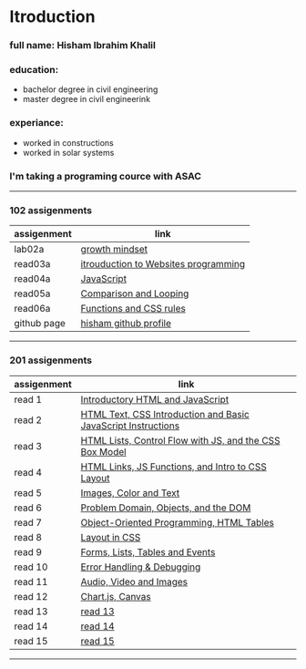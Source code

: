 # Itroduction
### full name: Hisham Ibrahim Khalil
### education:
 - bachelor degree in civil engineering
 - master degree in civil engineerink
### experiance:
 - worked in constructions
 - worked in solar systems
### I'm taking a programing cource with ASAC
_________________________________________________________________________

### 102 assigenments

| assigenment | link |
| ----------- | ---- |
| lab02a | [growth mindset](lab02a.md) |
| read03a | [itrouduction to Websites programming ](read03a.md) |
| read04a | [JavaScript](read04.md) |
| read05a | [Comparison and Looping](read05.md) |
| read06a | [Functions and CSS rules](read05.md) |
| github page | [hisham github profile](https://github.com/HishamKhalil1990) |

_____________________________________________________________________________

### 201 assigenments

| assigenment | link |
| ----------- | ---- |
| read 1 | [Introductory HTML and JavaScript](201/read1.md) |
| read 2 | [HTML Text, CSS Introduction and Basic JavaScript Instructions](201/read2.md) |
| read 3 | [HTML Lists, Control Flow with JS, and the CSS Box Model](201/read3.md) |
| read 4 | [HTML Links, JS Functions, and Intro to CSS Layout](201/read4.md) |
| read 5 | [Images, Color and Text](201/read5.md) |
| read 6 | [Problem Domain, Objects, and the DOM](201/read6.md) |
| read 7 | [Object-Oriented Programming, HTML Tables](201/read7.md) |
| read 8 | [Layout in CSS](201/read8.md) |
| read 9 | [Forms, Lists, Tables and Events](201/read9.md) |
| read 10 | [Error Handling & Debugging](201/read10.md) |
| read 11 | [Audio, Video and Images](201/read11.md) |
| read 12 | [Chart.js, Canvas](201/read12.md) |
| read 13 | [read 13](201/read13.md) |
| read 14 | [read 14](201/read14.md) |
| read 15 | [read 15](201/read15.md) |

_____________________________________________________________________________
